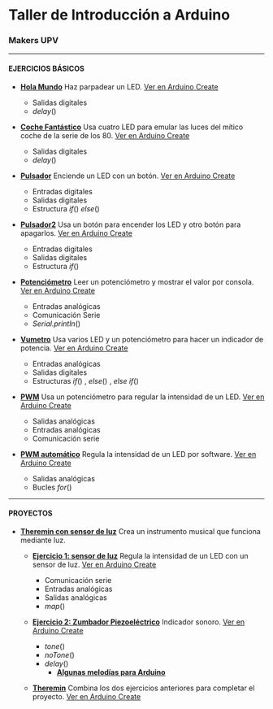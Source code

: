# Taller de Introducción a Arduino
###      Makers UPV
***** 


#### EJERCICIOS BÁSICOS

* [__Hola Mundo__](/ejercicios/Digital/HolaMundo)  Haz parpadear un LED.    [Ver en Arduino Create](https://create.arduino.cc/editor/Hector-G/9721e747-b97d-4b4b-ad8a-86c556761dad/preview)
   * Salidas digitales
   * *delay*()
  
  
* [__Coche Fantástico__](/ejercicios/Digital/CocheFantastico)  Usa cuatro LED para emular las luces del mítico coche de la serie de los 80.    [Ver en Arduino Create](https://create.arduino.cc/editor/Hector-G/c296bf11-acb4-4f53-a76e-39e2012d0996/preview)
   * Salidas digitales
   * *delay*()
  
  
* [__Pulsador__](/ejercicios/Digital/Pulsador)  Enciende un LED con un botón.    [Ver en Arduino Create](https://create.arduino.cc/editor/Hector-G/ca7e4525-ad53-4c60-88b3-3645cf7e870d/preview)
   * Entradas digitales
   * Salidas digitales
   * Estructura *if*() *else*()
  
  
* [__Pulsador2__](/ejercicios/Digital/Pulsador2)  Usa un botón para encender los LED y otro botón para apagarlos.    [Ver en Arduino Create](https://create.arduino.cc/editor/Hector-G/fd09fec3-f9e3-412b-9b6f-f9290912f5ba/preview)
   * Entradas digitales
   * Salidas digitales
   * Estructura *if*()
   
   
* [__Potenciómetro__](/ejercicios/Analogico/Potenciometro)  Leer un potenciómetro y mostrar el valor por consola.    [Ver en Arduino Create](https://create.arduino.cc/editor/Hector-G/61d0ca1e-22e2-41de-b36b-a6a99771ce8b/preview)
   * Entradas analógicas
   * Comunicación Serie
   * *Serial.println*()


* [__Vumetro__](/ejercicios/Analogico/Vumetro)  Usa varios LED y un potenciómetro para hacer un indicador de potencia.    [Ver en Arduino Create](https://create.arduino.cc/editor/Hector-G/f1858ae5-0303-40fb-889c-17638d8f488c/preview)
   * Entradas analógicas
   * Salidas digitales
   * Estructuras *if*() , *else*() , *else if*()
   
 
* [__PWM__](/ejercicios/Analogico/PWM)  Usa un potenciómetro para regular la intensidad de un LED.    [Ver en Arduino Create](https://create.arduino.cc/editor/Hector-G/726a5fca-7598-4e11-9a26-37bbdfcc38a6/preview)
   * Salidas analógicas
   * Entradas analógicas
   * Comunicación serie
   
   
* [__PWM automático__](/ejercicios/Analogico/PWMauto)  Regula la intensidad de un LED por software.    [Ver en Arduino Create](https://create.arduino.cc/editor/Hector-G/967c92e9-4409-4c37-9e57-22cab3a1504e/preview)
   * Salidas analógicas
   * Bucles *for*()
   
   
*****


#### PROYECTOS


* [__Theremin con sensor de luz__](/ejercicios/Proyectos/Theremin) Crea un instrumento musical que funciona mediante luz.
  * [__Ejercicio 1: sensor de luz__](/ejercicios/Proyectos/Theremin/LDR) Regula la intensidad de un LED con un sensor de luz.    [Ver en Arduino Create](https://create.arduino.cc/editor/Hector-G/1705f019-72d0-46e9-9b3c-64427720520a/preview)
    * Comunicación serie
    * Entradas analógicas
    * Salidas analógicas
    * *map*()
    
    
  * [__Ejercicio 2: Zumbador Piezoeléctrico__](/ejercicios/Proyectos/Theremin/piezo) Indicador sonoro.    [Ver en Arduino Create](https://create.arduino.cc/editor/Hector-G/fa2b7785-4f6f-4ea2-a72b-7271f2f44e6a/preview)
    * *tone*()
    * *noTone*()
    * *delay*()
      * [__Algunas melodías para Arduino__](/ejercicios/Proyectos/Theremin/piezo/melodias) 
      
  
  * [__Theremin__](/ejercicios/Proyectos/Theremin/Theremin) Combina los dos ejercicios anteriores para completar el proyecto. [Ver en Arduino Create](https://create.arduino.cc/editor/Hector-G/1705f019-72d0-46e9-9b3c-64427720520a/preview)
      
      
